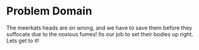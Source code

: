 # Problem Domain
The meerkats heads are on wrong, and we have to save them before they suffocate due to the noxious fumes! Its our job to set their bodies up right. Lets get to it!